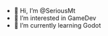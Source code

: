 - 👋 Hi, I’m @SeriousMt
- 👀 I’m interested in GameDev
- 🌱 I’m currently learning Godot

<!---
SeriousMt/SeriousMt is a ✨ special ✨ repository because its `README.md` (this file) appears on your GitHub profile.
You can click the Preview link to take a look at your changes.
--->
